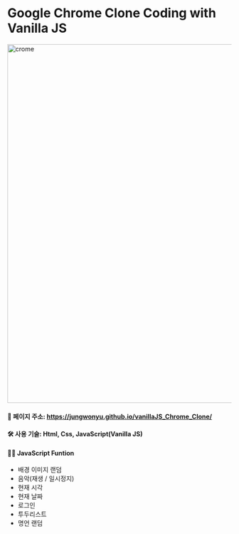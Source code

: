 # Google Chrome Clone Coding with Vanilla JS

<img width="805" alt="crome" src="https://user-images.githubusercontent.com/88152066/171429983-d70dfab2-5b09-4cab-823d-132c05126b2d.png">

#### 📍 페이지 주소: https://jungwonyu.github.io/vanillaJS_Chrome_Clone/

#### 🛠 사용 기술: Html, Css, JavaScript(Vanilla JS)

#### 💁‍♀️ JavaScript Funtion

- 배경 이미지 랜덤
- 음악(재생 / 일시정지)
- 현재 시각
- 현재 날짜
- 로그인
- 투두리스트
- 명언 랜덤
